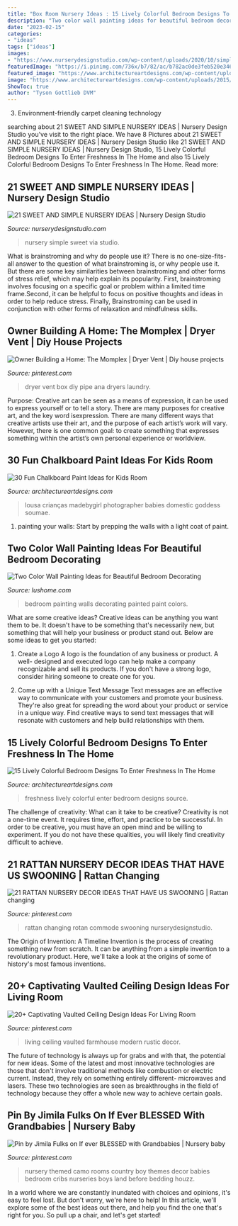 ```yaml
---
title: "Box Room Nursery Ideas : 15 Lively Colorful Bedroom Designs To Enter Freshness In The Home"
description: "Two color wall painting ideas for beautiful bedroom decorating"
date: "2023-02-15"
categories:
- "ideas"
tags: ["ideas"]
images:
- "https://www.nurserydesignstudio.com/wp-content/uploads/2020/10/simple-nursery-ideas-3.png"
featuredImage: "https://i.pinimg.com/736x/b7/82/ac/b782ac0de3feb520e34639201de19da3--dryers-homework.jpg"
featured_image: "https://www.architectureartdesigns.com/wp-content/uploads/2014/01/1412.jpg"
image: "https://www.architectureartdesigns.com/wp-content/uploads/2015/08/22-630x841.jpeg"
ShowToc: true
author: "Tyson Gottlieb DVM"
---
```



3. Environment-friendly carpet cleaning technology 

	

		
searching about 21 SWEET AND SIMPLE NURSERY IDEAS | Nursery Design Studio you've visit to the right place. We have 8 Pictures about 21 SWEET AND SIMPLE NURSERY IDEAS | Nursery Design Studio like 21 SWEET AND SIMPLE NURSERY IDEAS | Nursery Design Studio, 15 Lively Colorful Bedroom Designs To Enter Freshness In The Home and also 15 Lively Colorful Bedroom Designs To Enter Freshness In The Home. Read more:
		
    
## 21 SWEET AND SIMPLE NURSERY IDEAS | Nursery Design Studio

<img loading=lazy src="https://www.nurserydesignstudio.com/wp-content/uploads/2020/10/simple-nursery-ideas-3.png" onerror="this.onerror=null;this.src='https://tse3.mm.bing.net/th?id=OIP.MtxJvH7qAYkBlm80O3728QHaLH&amp;pid=15.1';" alt="21 SWEET AND SIMPLE NURSERY IDEAS | Nursery Design Studio">

_Source: nurserydesignstudio.com_

>nursery simple sweet via studio. 

	

What is brainstroming and why do people use it?
There is no one-size-fits-all answer to the question of what brainstroming is, or why people use it. But there are some key similarities between brainstroming and other forms of stress relief, which may help explain its popularity. First, brainstroming involves focusing on a specific goal or problem within a limited time frame.Second, it can be helpful to focus on positive thoughts and ideas in order to help reduce stress. Finally, Brainstroming can be used in conjunction with other forms of relaxation and mindfulness skills.

    
## Owner Building A Home: The Momplex | Dryer Vent | Diy House Projects

<img loading=lazy src="https://i.pinimg.com/736x/b7/82/ac/b782ac0de3feb520e34639201de19da3--dryers-homework.jpg" onerror="this.onerror=null;this.src='https://tse3.mm.bing.net/th?id=OIP.dOq5wp62182Aa00030710QHaLH&amp;pid=15.1';" alt="Owner Building a Home: The Momplex | Dryer Vent | Diy house projects">

_Source: pinterest.com_

>dryer vent box diy pipe ana dryers laundry. 

	

Purpose:
Creative art can be seen as a means of expression, it can be used to express yourself or to tell a story. There are many purposes for creative art, and the key word isexpression. There are many different ways that creative artists use their art, and the purpose of each artist’s work will vary. However, there is one common goal: to create something that expresses something within the artist’s own personal experience or worldview.

    
## 30 Fun Chalkboard Paint Ideas For Kids Room

<img loading=lazy src="https://www.architectureartdesigns.com/wp-content/uploads/2014/01/1412.jpg" onerror="this.onerror=null;this.src='https://tse3.mm.bing.net/th?id=OIP.1wgixild0T1XAwgmL9fE9wHaE8&amp;pid=15.1';" alt="30 Fun Chalkboard Paint Ideas for Kids Room">

_Source: architectureartdesigns.com_

>lousa crianças madebygirl photographer babies domestic goddess soumae. 

	

1. painting your walls: Start by prepping the walls with a light coat of paint.

    
## Two Color Wall Painting Ideas For Beautiful Bedroom Decorating

<img loading=lazy src="https://www.lushome.com/wp-content/uploads/2016/06/partially-painted-walls-bedroom-decorating-ideas-10.jpg" onerror="this.onerror=null;this.src='https://tse2.mm.bing.net/th?id=OIP.IjqUi1sMOvu3KQyxGgBGsAAAAA&amp;pid=15.1';" alt="Two Color Wall Painting Ideas for Beautiful Bedroom Decorating">

_Source: lushome.com_

>bedroom painting walls decorating painted paint colors. 

	

What are some creative ideas?
Creative ideas can be anything you want them to be. It doesn't have to be something that's necessarily new, but something that will help your business or product stand out. Below are some ideas to get you started:
1. Create a Logo
A logo is the foundation of any business or product. A well- designed and executed logo can help make a company recognizable and sell its products. If you don't have a strong logo, consider hiring someone to create one for you.

2. Come up with a Unique Text Message
Text messages are an effective way to communicate with your customers and promote your business. They're also great for spreading the word about your product or service in a unique way. Find creative ways to send text messages that will resonate with customers and help build relationships with them.


    
## 15 Lively Colorful Bedroom Designs To Enter Freshness In The Home

<img loading=lazy src="https://www.architectureartdesigns.com/wp-content/uploads/2015/08/22-630x841.jpeg" onerror="this.onerror=null;this.src='https://tse2.mm.bing.net/th?id=OIP.n3i2bHMGvKWJlF-OBlvJXQHaJ4&amp;pid=15.1';" alt="15 Lively Colorful Bedroom Designs To Enter Freshness In The Home">

_Source: architectureartdesigns.com_

>freshness lively colorful enter bedroom designs source. 

	

The challenge of creativity: What can it take to be creative?
Creativity is not a one-time event. It requires time, effort, and practice to be successful. In order to be creative, you must have an open mind and be willing to experiment. If you do not have these qualities, you will likely find creativity difficult to achieve.

    
## 21 RATTAN NURSERY DECOR IDEAS THAT HAVE US SWOONING | Rattan Changing

<img loading=lazy src="https://i.pinimg.com/736x/e2/4e/22/e24e2232c010affdd7c9378f620430c8.jpg" onerror="this.onerror=null;this.src='https://tse2.mm.bing.net/th?id=OIP.46ZbMymWlikGZWiUazz2iwHaLH&amp;pid=15.1';" alt="21 RATTAN NURSERY DECOR IDEAS THAT HAVE US SWOONING | Rattan changing">

_Source: pinterest.com_

>rattan changing rotan commode swooning nurserydesignstudio. 

	

The Origin of Invention: A Timeline
Invention is the process of creating something new from scratch. It can be anything from a simple invention to a revolutionary product. Here, we'll take a look at the origins of some of history's most famous inventions.

    
## 20+ Captivating Vaulted Ceiling Design Ideas For Living Room

<img loading=lazy src="https://i.pinimg.com/736x/e1/21/c3/e121c35d683d5479adda42eb83b3c101.jpg" onerror="this.onerror=null;this.src='https://tse4.mm.bing.net/th?id=OIP.VH0pQr38688i3VDb6I5kcQHaKA&amp;pid=15.1';" alt="20+ Captivating Vaulted Ceiling Design Ideas For Living Room">

_Source: pinterest.com_

>living ceiling vaulted farmhouse modern rustic decor. 

	

The future of technology is always up for grabs and with that, the potential for new ideas. Some of the latest and most innovative technologies are those that don't involve traditional methods like combustion or electric current. Instead, they rely on something entirely different- microwaves and lasers. These two technologies are seen as breakthroughs in the field of technology because they offer a whole new way to achieve certain goals.

    
## Pin By Jimila Fulks On If Ever BLESSED With Grandbabies | Nursery Baby

<img loading=lazy src="https://i.pinimg.com/736x/9c/3c/82/9c3c82edc25562d46a0d4a11917893fc--themed-nursery-nursery-room.jpg" onerror="this.onerror=null;this.src='https://tse2.mm.bing.net/th?id=OIP.5Iq7IVsP_8PYz3c7xfqvUQHaJ4&amp;pid=15.1';" alt="Pin by Jimila Fulks on If ever BLESSED with Grandbabies | Nursery baby">

_Source: pinterest.com_

>nursery themed camo rooms country boy themes decor babies bedroom cribs nurseries boys land before bedding houzz. 

	

In a world where we are constantly inundated with choices and opinions, it's easy to feel lost. But don't worry, we're here to help! In this article, we'll explore some of the best ideas out there, and help you find the one that's right for you. So pull up a chair, and let's get started!

